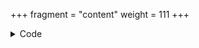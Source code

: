+++
fragment = "content"
weight = 111
+++

<details><summary>Code</summary>
```
+++
fragment = "member"
#disabled = false
date = "2017-10-17"
weight = 110
background = "secondary"

title = "Single Member Fragment"
#subtitle = "Highly motivated Gophers"
+++
```
</details>
